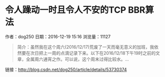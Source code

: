 # 令人躁动一时且令人不安的TCP BBR算法
作者：dog250
日期：2016-12-19 15:16
浏览量：11127
> 简介：虽然我在这个周六(2016/12/17)荒废了一天而毫无意义的加班，我依然要在次日把上一周的点滴记录下来。以下在2016/12/18下午19时之前的文章，全属周六通宵之作。可以说，这个周末过得比较水。...

 链接：http://blog.csdn.net/dog250/article/details/53730374
